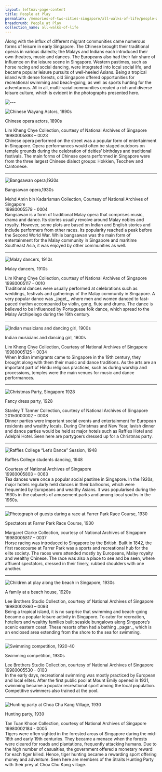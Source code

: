 ```yaml
---
layout: leftnav-page-content
title: People at Play
permalink: /memories-of-two-cities-singapore/all-walks-of-life/people-at-play/
breadcrumb: People at Play
collection_name: all-walks-of-life
---
```

Along with the influx of different migrant communities came numerous forms of leisure in early Singapore. The Chinese brought their traditional operas in various dialects; the Malays and Indians each introduced their own theatres, music and dances. The Europeans also had their fair share of influence on the leisure scene in Singapore. Western pastimes, such as horse racing and social dancing, were integrated into local social life, and became popular leisure pursuits of well-heeled Asians. Being a tropical island with dense forests, old Singapore offered opportunities for recreational swimming and beach-going, as well as sports hunting for the adventurous. All in all, multi-racial communities created a rich and diverse leisure culture, which is evident in the photographs presented here.

![---](/images/partition.jpg)

![Chinese Wayang Actors, 1890s](/images/all-walks-of-life/Sub2-1-chinese-opera-actors.jpg)
<div class="custom-caption">
<div><p>Chinese opera actors, 1890s</p></div>
<div>Lim Kheng Chye Collection, courtesy of National Archives of Singapore</div>
<div>19980005893 – 0023</div>
</div>
Chinese opera performed on the street was a popular form of entertainment in Singapore. Opera performances would often be staged outdoors on temple grounds during the celebration of deities’ birthdays and traditional festivals. The main forms of Chinese opera performed in Singapore were from the three largest Chinese dialect groups: Hokkien, Teochew and Cantonese.
<p></p>
<p></p>
<hr>

![Bangsawan opera,1930s](/images/all-walks-of-life/Sub2-2-bangsawan-opera-rz.jpg)
<div class="custom-caption">
<div><p>Bangsawan opera,1930s</p></div>
<div>Mohd Amin bin Kadarisman Collection, Courtesy of National Archives of Singapore</div>
<div>19980005579 - 0004</div>
</div>
Bangsawan is a form of traditional Malay opera that comprises music, drama and dance. Its stories usually revolve around Malay nobles and royalty. However, some plots are based on Indian and English stories and include performers from other races. Its popularity reached a peak before the Second World War. While bangsawan was the main form of entertainment for the Malay community in Singapore and maritime Southeast Asia, it was enjoyed by other communities as well.
<p></p>
<p></p>
<hr>

![Malay dancers, 1910s](/images/all-walks-of-life/sub2-3-malay-dancers-rz.jpg)
<div class="custom-caption">
<div><p>Malay dancers, 1910s</p></div>
<div>Lim Kheng Chye Collection, courtesy of National Archives of Singapore</div>
<div>19980005117 - 0010</div>
</div>
Traditional dances were usually performed at celebrations such as weddings, festivals and gatherings of the Malay community in Singapore. A very popular dance was _joget_, where men and women danced to fast-paced rhythm accompanied by violin, gong, flute and drums. The dance is believed to be influenced by Portuguese folk dance, which spread to the Malay Archipelago during the 16th century. 
<p></p>
<p></p>
<hr>

![Indian musicians and dancing girl, 1900s](/images/all-walks-of-life/Sub2-4-indian-musicians-and-dancing-girl-cr.jpg)
<div class="custom-caption">
<div><p>Indian musicians and dancing girl, 1900s</p></div>
<div>Lim Kheng Chye Collection, Courtesy of National Archives of Singapore</div>
<div>19980005125 – 0034</div>
</div>
When Indian immigrants came to Singapore in the 19th century, they brought along with them their music and dance traditions. As the arts are an important part of Hindu religious practices, such as during worship and processions, temples were the main venues for music and dance performances. 
<p></p>
<p></p>
<hr>

![Christmas Party, Singapore 1928 ](/images/all-walks-of-life/Sub2-5-fancy-dress-party.jpg)
<div class="custom-caption">
<div><p>Fancy dress party, 1928</p></div>
<div>Stanley T Tanner Collection, courtesy of National Archives of Singapore</div>
<div>20150000002 - 0008</div>
</div>
Dinner parties were important social events and entertainment for European residents and wealthy locals. During Christmas and New Year, lavish dinner and dance parties would be held at major hotels such as Raffles Hotel and Adelphi Hotel. Seen here are partygoers dressed up for a Christmas party.
<p></p>
<p></p>
<hr>

![Raffles College “Let’s Dance” Session, 1948](/images/all-walks-of-life/Sub2-6-raffles-college-students-dancing.jpg)
<div class="custom-caption">
<div><p>Raffles College students dancing, 1948</p></div>
<div>Courtesy of National Archives of Singapore</div>
<div>19980005803 – 0063</div>
</div>
Tea dances were once a popular social pastime in Singapore. In the 1920s, major hotels regularly held dances in their ballrooms, which were frequented by Europeans and wealthy Asians. It was popularised during the 1930s in the cabarets of amusement parks and among local youths in the 1960s.
<p></p>
<p></p>
<hr>

![Photograph of guests during a race at Farrer Park Race Course, 1930](/images/all-walks-of-life/Sub2-7-spectators-at-farrer-park-race-course-cr.jpg)
<div class="custom-caption">
<div><p>Spectators at Farrer Park Race Course, 1930</p></div>
<div>Margaret Clarke Collection, courtesy of National Archives of Singapore</div>
<div>19980005817 – 0037</div>
</div>
Horse racing was introduced to Singapore by the British. Built in 1842, the first racecourse at Farrer Park was a sports and recreational hub for the elite society. The races were attended mostly by Europeans, Malay royalty and wealthy Chinese. The race was also a place to see and be seen, where affluent spectators, dressed in their finery, rubbed shoulders with one another. 
<p></p>
<p></p>
<hr>

![Children at play along the beach in Singapore, 1930s](/images/all-walks-of-life/Sub2-8-a-family-at-a-beach-house-cr.jpg)
<div class="custom-caption">
<div><p>A family at a beach house, 1920s</p></div>
<div>Lee Brothers Studio Collection, courtesy of National Archives of Singapore</div>
<div>19980002860 – 0093</div>
</div>
Being a tropical island, it is no surprise that swimming and beach-going became a popular leisure activity in Singapore. To cater for recreation, hoteliers and wealthy families built seaside bungalows along Singapore’s scenic eastern coast. These resorts often had a bathing _pagar_, which is an enclosed area extending from the shore to the sea for swimming.
<p></p>
<p></p>
<hr>

![Swimming competition, 1920-40](/images/all-walks-of-life/Sub2-9-swimming-competition.jpg)
<div class="custom-caption">
<div><p>Swimming competition, 1930s</p></div>
<div>Lee Brothers Studio Collection, courtesy of National Archives of Singapore</div>
<div>19980005530 – 0103</div>
</div>
In the early days, recreational swimming was mostly practiced by European and local elites. After the first public pool at Mount Emily opened in 1931, swimming became a popular recreational sport among the local population. Competitive swimmers also trained at the pool.
<p></p>
<p></p>
<hr>

![Hunting party at Choa Chu Kang Village, 1930](/images/all-walks-of-life/Sub2-10-hunting-party-rz.jpg)
<div class="custom-caption">
<div><p>Hunting party, 1930</p></div>
<div>Tan Tuan Khoon Collection, courtesy of National Archives of Singapore</div>
<div>19980002184 - 0005</div>
</div>
Tigers were often sighted in the forested areas of Singapore during the mid-18th and early 19th centuries. They became a menace when the forests were cleared for roads and plantations, frequently attacking humans. Due to the high number of casualties, the government offered a monetary reward for each tiger killed. Hence, tiger hunting became a rewarding sport offering money and adventure. Seen here are members of the Straits Hunting Party with their prey at Choa Chu Kang village. 
<p></p>
<p></p>

